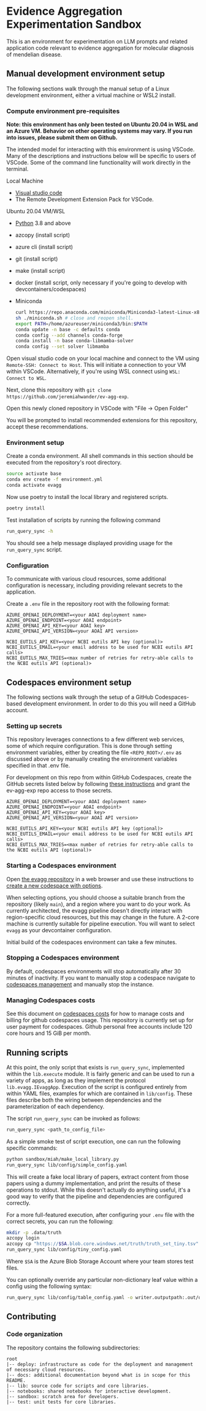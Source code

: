 # Evidence Aggregation Experimentation Sandbox

This is an environment for experimentation on LLM prompts and related application code relevant to evidence aggregation for molecular diagnosis of mendelian disease.

## Manual development environment setup

The following sections walk through the manual setup of a Linux development environment, either a virtual machine or WSL2 install.

### Compute environment pre-requisites

**Note: this environment has only been tested on Ubuntu 20.04 in WSL and an Azure VM. Behavior on other operating systems may vary. If you run into issues, please submit them on Github.**

The intended model for interacting with this environment is using VSCode. Many of the descriptions and instructions below will be specific to users of VSCode. Some of the command line functionality will work directly in the terminal.

Local Machine

- [Visual studio code](https://code.visualstudio.com/download)
- The Remote Development Extension Pack for VSCode.

Ubuntu 20.04 VM/WSL

- [Python](https://www.python.org/downloads/) 3.8 and above
- azcopy (install script)
- azure cli (install script)
- git (install script)
- make (install script)
- docker (install script, only necessary if you're going to develop with devcontainers/codespaces)
- Miniconda

    ```bash
    curl https://repo.anaconda.com/miniconda/Miniconda3-latest-Linux-x86_64.sh > miniconda.sh
    sh ./miniconda.sh # close and reopen shell.
    export PATH=/home/azureuser/miniconda3/bin:$PATH
    conda update -n base -c defaults conda
    conda config --add channels conda-forge
    conda install -n base conda-libmamba-solver
    conda config --set solver libmamba
    ```

Open visual studio code on your local machine and connect to the VM using `Remote-SSH: Connect to Host`. This will initiate a connection to your VM within VSCode. Alternatively, if you're using WSL connect using `WSL: Connect to WSL`.

Next, clone this repository with `git clone https://github.com/jeremiahwander/ev-agg-exp`.

Open this newly cloned repository in VSCode with "File -> Open Folder"

You will be prompted to install recommended extensions for this repository, accept these recommendations.

### Environment setup

Create a conda environment. All shell commands in this section should be executed from the repository's root directory.

```bash
source activate base
conda env create -f environment.yml
conda activate evagg
```

Now use poetry to install the local library and registered scripts.

```bash
poetry install
```

Test installation of scripts by running the following command

```bash
run_query_sync -h
```

You should see a help message displayed providing usage for the `run_query_sync` script.

### Configuration

To communicate with various cloud resources, some additional configuration is necessary, including providing relevant
secrets to the application.

Create a `.env` file in the repository root with the following format:

```text
AZURE_OPENAI_DEPLOYMENT=<your AOAI deployment name>
AZURE_OPENAI_ENDPOINT=<your AOAI endpoint>
AZURE_OPENAI_API_KEY=<your AOAI key>
AZURE_OPENAI_API_VERSION=<your AOAI API version>

NCBI_EUTILS_API_KEY=<your NCBI eutils API key (optional)>
NCBI_EUTILS_EMAIL=<your email address to be used for NCBI eutils API calls>
NCBI_EUTILS_MAX_TRIES=<max number of retries for retry-able calls to the NCBI eutils API (optional)>
```

## Codespaces environment setup

The following sections walk through the setup of a GitHub Codespaces-based development environment. In order to do this
you will need a GitHub account.

### Setting up secrets

This repository leverages connections to a few different web services, some of which require configuration. This is done
through setting environment variables, either by creating the file `<REPO_ROOT>/.env` as discussed above or by manually
creating the environment variables specified in that .env file.

For development on this repo from within GitHub Codespaces, create the GitHub secrets listed below by following
[these instructions](https://docs.github.com/en/codespaces/managing-your-codespaces/managing-secrets-for-your-codespaces)
and grant the ev-agg-exp repo access to those secrets.

```text
AZURE_OPENAI_DEPLOYMENT=<your AOAI deployment name>
AZURE_OPENAI_ENDPOINT=<your AOAI endpoint>
AZURE_OPENAI_API_KEY=<your AOAI key>
AZURE_OPENAI_API_VERSION=<your AOAI API version>

NCBI_EUTILS_API_KEY=<your NCBI eutils API key (optional)>
NCBI_EUTILS_EMAIL=<your email address to be used for NCBI eutils API calls>
NCBI_EUTILS_MAX_TRIES=<max number of retries for retry-able calls to the NCBI eutils API (optional)>
```

### Starting a Codespaces environment

Open [the evagg repository](https://github.com/jeremiahwander/ev-agg-exp) in a web browser and use these instructions to
[create a new codespace with options](https://docs.github.com/en/codespaces/developing-in-a-codespace/creating-a-codespace-for-a-repository).

When selecting options, you should choose a suitable branch from the repository (likely `main`), and a region where you
want to do your work. As currently architected, the evagg pipeline doesn't directly interact with region-specific cloud
resources, but this may change in the future. A 2-core machine is currently suitable for pipeline execution. You will want
to select `evagg` as your devcontainer configuration.

Initial build of the codespaces environment can take a few minutes.

### Stopping a Codespaces environment

By default, codespaces environments will stop automatically after 30 minutes of inactivity. If you want to manually stop
a codespace navigate to [codespaces management](https://github.com/codespaces) and manually stop the instance.

### Managing Codespaces costs

See this document on [codespaces costs](https://docs.github.com/en/billing/managing-billing-for-github-codespaces/about-billing-for-github-codespaces)
for how to manage costs and billing for github codespaces usage. This repository is currently set up for user payment for
codespaces. Github personal free accounts include 120 core hours and 15 GiB per month.

## Running scripts

At this point, the only script that exists is `run_query_sync`, implemented within the `lib.execute` module. It is fairly
generic and can be used to run a variety of apps, as long as they implement the protocol `lib.evagg.IEvaggApp`. Execution
of the script is configured entirely from within YAML files, examples for which are contained in `lib/config`. These files
describe both the wiring between dependencies and the parameterization of each dependency.

The script `run_query_sync` can be invoked as follows:

```bash
run_query_sync <path_to_config_file>
```

As a simple smoke test of script execution, one can run the following specific commands:

```bash
python sandbox/miah/make_local_library.py
run_query_sync lib/config/simple_config.yaml
```

This will create a fake local library of papers, extract content from those papers using a dummy implementation, and
print the results of these operations to stdout. While this doesn't actually do anything useful, it's a good way to
verify that the pipeline and dependencies are configured correctly.

For a more full-featured execution, after configuring your `.env` file with the correct secrets, you can run the
following:

```bash
mkdir -p .data/truth
azcopy login
azcopy cp "https://$SA.blob.core.windows.net/truth/truth_set_tiny.tsv" .data/truth/truth_set_tiny.tsv
run_query_sync lib/config/tiny_config.yaml
```

Where `$SA` is the Azure Blob Storage Account where your team stores test files.

You can optionally override any particular non-dictionary leaf value within a config using the following syntax:

```bash
run_query_sync lib/config/table_config.yaml -o writer.outputpath:.out/override.tsv -o log.level:DEBUG
```

## Contributing

### Code organization

The repository contains the following subdirectories:

```text
root
|-- deploy: infrastructure as code for the deployment and management of necessary cloud resources.
|-- docs: additional documentation beyond what is in scope for this README.
|-- lib: source code for scripts and core libraries.
|-- notebooks: shared notebooks for interactive development.
|-- sandbox: scratch area for developers.
|-- test: unit tests for core libraries.
```
